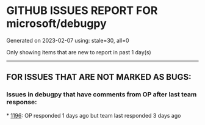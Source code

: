 
# GITHUB ISSUES REPORT FOR microsoft/debugpy


Generated on 2023-02-07 using: stale=30, all=0


Only showing items that are new to report in past 1 day(s)


---

## FOR ISSUES THAT ARE NOT MARKED AS BUGS:


### Issues in debugpy that have comments from OP after last team response:


\* [1196](https://github.com/microsoft/debugpy/issues/1196 "Debugpy cannot connect to process using process ID on Ubuntu 22.10"): OP responded 1 days ago but team last responded 3 days ago
